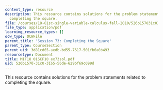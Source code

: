```yaml
---
content_type: resource
description: This resource contains solutions for the problem statements related to
  completing the square.
file: /courses/18-01sc-single-variable-calculus-fall-2010/526b157031c0316556de629bf69c099d_MIT18_01SCF10_ex73sol.pdf
file_type: application/pdf
learning_resource_types: []
ocw_type: OCWFile
parent_title: 'Session 73: Completing the Square'
parent_type: CourseSection
parent_uid: 3d81cd65-aedb-bd55-7617-501fb6a0b493
resourcetype: Document
title: MIT18_01SCF10_ex73sol.pdf
uid: 526b1570-31c0-3165-56de-629bf69c099d
---
```

This resource contains solutions for the problem statements related to completing the square.

